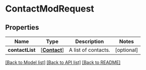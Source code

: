 # ContactModRequest

## Properties
Name | Type | Description | Notes
------------ | ------------- | ------------- | -------------
**contactList** | [[**Contact**](Contact.md)] | A list of contacts. | [optional] 

[[Back to Model list]](../README.md#documentation-for-models) [[Back to API list]](../README.md#documentation-for-api-endpoints) [[Back to README]](../README.md)


